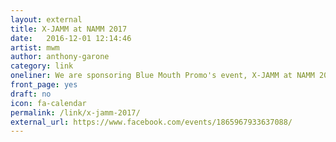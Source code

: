 ```yaml
---
layout: external
title: X-JAMM at NAMM 2017
date:   2016-12-01 12:14:46
artist: mwm
author: anthony-garone
category: link
oneliner: We are sponsoring Blue Mouth Promo's event, X-JAMM at NAMM 2017 in Anaheim featuring Mike Keneally, Teddy Kumpel, Tony MacAlpine, and many others! Come join us!!
front_page: yes
draft: no
icon: fa-calendar
permalink: /link/x-jamm-2017/
external_url: https://www.facebook.com/events/1865967933637088/
---
```


